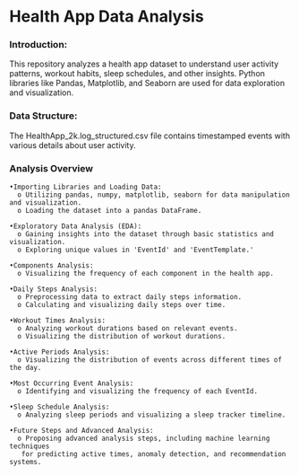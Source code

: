 # Health App Data Analysis
### Introduction:
This repository analyzes a health app dataset to understand user activity patterns, workout habits, sleep schedules, and other insights. Python libraries like Pandas, Matplotlib, and Seaborn are used for data exploration and visualization.
### Data Structure:
The HealthApp_2k.log_structured.csv file contains timestamped events with various details about user activity.
### Analysis Overview
    •Importing Libraries and Loading Data:
      o Utilizing pandas, numpy, matplotlib, seaborn for data manipulation and visualization.
      o Loading the dataset into a pandas DataFrame.
      
    •Exploratory Data Analysis (EDA):
      o Gaining insights into the dataset through basic statistics and visualization.
      o Exploring unique values in 'EventId' and 'EventTemplate.'
      
    •Components Analysis:
      o Visualizing the frequency of each component in the health app.
      
    •Daily Steps Analysis:
      o Preprocessing data to extract daily steps information.
      o Calculating and visualizing daily steps over time.
      
    •Workout Times Analysis:
      o Analyzing workout durations based on relevant events.
      o Visualizing the distribution of workout durations.
      
    •Active Periods Analysis:
      o Visualizing the distribution of events across different times of the day.
      
    •Most Occurring Event Analysis:
      o Identifying and visualizing the frequency of each EventId.
      
    •Sleep Schedule Analysis:
      o Analyzing sleep periods and visualizing a sleep tracker timeline.
      
    •Future Steps and Advanced Analysis:
      o Proposing advanced analysis steps, including machine learning techniques
       for predicting active times, anomaly detection, and recommendation systems.
